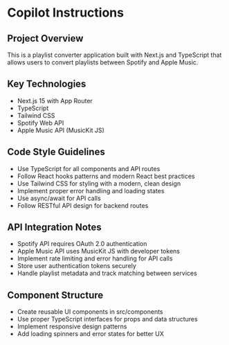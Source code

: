 # Copilot Instructions

<!-- Use this file to provide workspace-specific custom instructions to Copilot. For more details, visit https://code.visualstudio.com/docs/copilot/copilot-customization#_use-a-githubcopilotinstructionsmd-file -->

## Project Overview
This is a playlist converter application built with Next.js and TypeScript that allows users to convert playlists between Spotify and Apple Music.

## Key Technologies
- Next.js 15 with App Router
- TypeScript
- Tailwind CSS
- Spotify Web API
- Apple Music API (MusicKit JS)

## Code Style Guidelines
- Use TypeScript for all components and API routes
- Follow React hooks patterns and modern React best practices
- Use Tailwind CSS for styling with a modern, clean design
- Implement proper error handling and loading states
- Use async/await for API calls
- Follow RESTful API design for backend routes

## API Integration Notes
- Spotify API requires OAuth 2.0 authentication
- Apple Music API uses MusicKit JS with developer tokens
- Implement rate limiting and error handling for API calls
- Store user authentication tokens securely
- Handle playlist metadata and track matching between services

## Component Structure
- Create reusable UI components in src/components
- Use proper TypeScript interfaces for props and data structures
- Implement responsive design patterns
- Add loading spinners and error states for better UX
